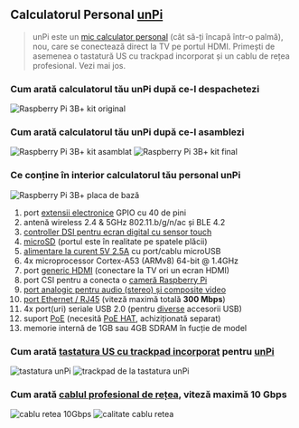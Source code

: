 ## Calculatorul Personal [unPi](https://www.unpi.ro/)

> unPi este un [mic calculator personal](https://www.raspberrypi.org/products/raspberry-pi-3-model-b-plus/) (cât să-ți încapă într-o palmă), nou, care se conectează direct la TV pe portul HDMI. Primești de asemenea o tastatură US cu trackpad incorporat și un cablu de rețea profesional. Vezi mai jos.

### Cum arată calculatorul tău unPi după ce-l despachetezi

![Raspberry Pi 3B+ kit original](componente.jpg)

### Cum arată calculatorul tău unPi după ce-l asamblezi

![Raspberry Pi 3B+ kit asamblat](asamblat.jpg)
![Raspberry Pi 3B+ kit final](final.jpg)

### Ce conține în interior calculatorul tău personal unPi

![Raspberry Pi 3B+ placa de bază](pi3board.jpg)

1. port [extensii electronice](https://www.adafruit.com/categories/405) GPIO cu 40 de pini
2. antenă wireless 2.4 & 5GHz 802.11.b/g/n/ac și BLE 4.2
3. [controller DSI pentru ecran digital cu sensor touch](https://www.adafruit.com/categories/804)
4. [microSD](https://www.amazon.de/Samsung-Micro-Class-Speicherkarte-Adapter/dp/B06XFSZGCC/) (portul este în realitate pe spatele plăcii)
5. [alimentare la curent 5V 2.5A](https://www.amazon.de/gp/product/B07G9V43VR/) cu port/cablu microUSB
6. 4x microprocessor Cortex-A53 (ARMv8) 64-bit @ 1.4GHz
7. port [generic HDMI](https://www.amazon.de/AmazonBasics-HL-007306-Hochgeschwindigkeits-HDMI-Kabel-Ethernet-4K-Videowiedergabe-Schwarz/dp/B014I8SSD0/) (conectare la TV ori un ecran HDMI)
8. port CSI pentru a conecta o [cameră Raspberry Pi](https://www.raspberrypi.org/products/camera-module-v2/)
9. [port analogic pentru audio (stereo) și composite video](https://www.adafruit.com/product/2881)
10. [port Ethernet / RJ45](https://www.amazon.de/gp/product/B00QV1F160/) (viteză maximă totală **300 Mbps**)
11. 4x port(uri) seriale USB 2.0 (pentru [diverse](http://plus.unpi.ro/) accesorii USB)
12. suport [PoE](https://en.wikipedia.org/wiki/Power_over_Ethernet) (necesită [PoE HAT](https://www.raspberrypi.org/products/poe-plus-hat/), achiziționată separat)
13. memorie internă de 1GB sau 4GB SDRAM în fucție de model

### Cum arată [tastatura US cu trackpad incorporat](https://www.amazon.de/gp/product/B07HG5Q851/) pentru [unPi](https://www.unpi.ro/)

![tastatura unPi](tastatura.jpg) ![trackpad de la tastatura unPi](trackpad.jpg)

### Cum arată [cablul profesional de rețea](https://www.amazon.de/gp/product/B00QV1F160/), viteză maximă **10 Gbps**

![cablu retea 10Gbps](cablu.jpg) ![calitate cablu retea](calitate.jpg)
